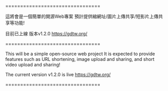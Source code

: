 ================================

這將會是一個簡單的開源Web專案
預計提供縮網址/圖片上傳共享/短影片上傳共享等功能!

目前已上線 版本v1.2.0
https://gdtw.org/

================================

This will be a simple open-source web project
It is expected to provide features such as URL shortening, image upload and sharing, and short video upload and sharing!

The current version v1.2.0 is live
https://gdtw.org/

================================
